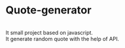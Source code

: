 # Quote-generator
<br>
It small project based on javascript.<br>
It generate random quote with the help of API.
